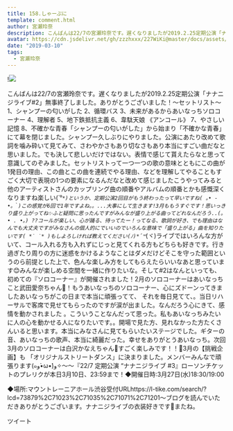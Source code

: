 ```yaml
---
title: 158.しゃーぷに
template: comment.html
author: 宮瀬玲奈
description: こんばんは22/7の宮瀬玲奈です。遅くなりましたが2019.2.25定期公演「ナナニジライブ#2」無事終了しました。ありがとうございました！〜セットリスト〜1、シャンプーの匂いがした2、循環バス3、未来がある...
avatar: https://cdn.jsdelivr.net/gh/zzzhxxx/227WiKi@master/docs/assets/photo/avatar/reina.jpg
date: "2019-03-10"
tags:
  - 宮瀬玲奈
---
```


!![](https://cdn.jsdelivr.net/gh/227WiKi/227WiKi-image@master/blog-image/reina-2019-03-10_1.jpg)


こんばんは22/7の宮瀬玲奈です。遅くなりましたが2019.2.25定期公演「ナナニジライブ#2」無事終了しました。ありがとうございました！〜セットリスト〜
1、シャンプーの匂いがした
2、循環バス
3、未来があるからあいなっちソロコーナー
4、理解者
5、地下鉄抵抗主義
6、韋駄天娘
《アンコール》
7、やさしい記憶
8、不確かな青春「シャンプーの匂いがした」から始まり「不確かな青春」にて幕を閉じました。シャンプー久しぶりにやりました。公演にあたり改めて歌詞を噛み砕いて見てみて、さわやかさもあり切なさもあり本当にすごい曲だなと思いました。でも決して悲しいだけではない。表情で感じて貰えたらなと思って意識してのぞみました。セットリストって一つ一つの歌の意味とともにこの曲が1発目の理由、この曲とこの曲を連続でやる理由、などを理解してやることもすごく大切で表現の1つの要素になるんだなと改めて感じましたこうやってみると他のアーティストさんのカップリング曲の順番やアルバムの順番とかも感慨深くなりますね楽しい(*´°`*)というか、定期公演2回目がもう終わったって早いですね( ｡• - •｡｀)この感覚が6回で1年ですよね。。...大事にして生きます!3月ももうすぐです！思いっきり盛り上がってね✨ふと疑問に思ったんですがみんなが盛り上がる曲ってどれなんだろう..(｡• . •｡) ??コールが楽しい、心が踊る、待ってたー！ってなる、歌詞が好き、でも理由はなんでも大丈夫ですがみなさんの個人的にでいいのでいろんな意味で「盛り上がる」曲を知りたいです( *˙ ˙* )もしよろしければ教えてください(ﾉ)*´꒳`*(ヾ)ライブではいろんな方がいて、コール入れる方も入れずにじっと見てくれる方もどちらも好きです。行き過ぎたり周りの方に迷惑をかけるようなことはダメだけどそこを守った範囲というのら前提とした上で、色んな楽しみ方をしてもらえたらいいなあと思っています😊みんなが楽しめる空間を一緒に作りたいな。そして#2はなんといっても、初めての『ソロコーナー』が開催されました！2月のソロコーナーはあいなっちこと武田愛奈ちゃん🍓！もうあいなっちのソロコーナー、心にズドーンってきましたあいなっちがこの日まで本当に頑張ってて、 それを毎日見てて、。当日リハーサルで客席で見せてもらったのですが涙が出ました。なんだろう心にきて、感情を動かされました 。こういうことなんだって思った。私もあいなっちみたいに人の心を動かせる人になりたいです。。開場で見た方、見れなかった方たくさんいると思います。本当にみなさんに見てもらいたいステージでした。ギターの音、あいなっちの歌声、本当に綺麗だった。幸せをありがとうあいなっち。次回3月のソロコーナーは白沢かなえちゃん🌷すごく楽しみです！！🥰3月の【挑戦企画】も
「オリジナルストリートダンス」に決まりました。メンバーみんなで頑張ります‎(๑و•̀ω•́)و✧〜〜『22/7 定期公演 “ナナニジライブ #3』ローソンチケットのプレリクが本日3月10日、23:59まで！◆開催日時:3月27日(水)18:30/19:00

◆場所:マウントレーニアホール渋谷受付URLhttps://l-tike.com/search/?lcd=73879%2C71023%2C71035%2C71071%2C71201〜ブログを読んでいただきありがとうございます。ナナニジライブの衣装好きです💓またね。


ツイート



